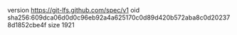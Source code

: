 version https://git-lfs.github.com/spec/v1
oid sha256:609dca06d0d0c96eb92a4a625170c0d89d420b572aba8c0d202378d1852cbe4f
size 1921
